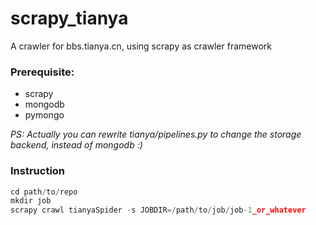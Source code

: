 scrapy_tianya
=============

A crawler for bbs.tianya.cn, using scrapy as crawler framework

### Prerequisite:
- scrapy
- mongodb
- pymongo

*PS: Actually you can rewrite tianya/pipelines.py to change the storage backend, instead of mongodb :)*

### Instruction
```Python
cd path/to/repo
mkdir job
scrapy crawl tianyaSpider -s JOBDIR=/path/to/job/job-1_or_whatever
```
